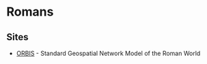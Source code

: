 # Romans

## Sites

 * [ORBIS](http://orbis.stanford.edu/) - Standard Geospatial Network Model of the Roman World


